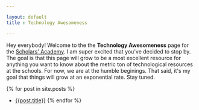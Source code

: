 ```yaml
---

layout: default
title : Technology Awesomeness

---
```


Hey everybody! Welcome to the the **Technology Awesomeness** page for the [Scholars' Academy][sa]. I am super excited that you've decided to stop by. The goal is that this page will grow to be a most excellent resource for anything you want to know about the metric ton of technological resources at the schools. For now, we are at the humble beginings. That said, it's my goal that things will grow at an exponential rate. Stay tuned.

[sa]: http://scholarsnyc.com/ "The Scholar's Academy"

{% for post in site.posts %}
* [{{post.title}}]({{post.url}})
{% endfor %}